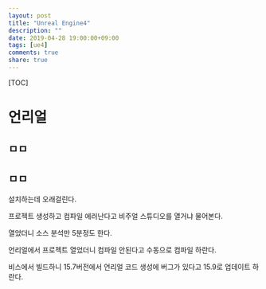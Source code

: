 ```yaml
---
layout: post
title: "Unreal Engine4"
description: ""
date: 2019-04-28 19:00:00+09:00
tags: [ue4]
comments: true
share: true
---
```


[TOC]

# 언리얼

## ㅁㅁ

## ㅁㅁ



설치하는데 오래걸린다.

프로젝트 생성하고 컴파일 에러난다고 비주얼 스튜디오를 열거냐 물어본다.

열었더니 소스 분석만 5분정도 한다.

언리얼에서 프로젝트 열었더니 컴파일 안된다고 수동으로 컴파일 하란다.

비스에서 빌드하니 15.7버전에서 언리얼 코드 생성에 버그가 있다고 15.9로 업데이트 하란다.






